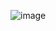 ![image](https://github.com/abdessamadpas/Chat-App/assets/53188247/1284ed48-26e2-4d0b-81b2-336df623e49c)


